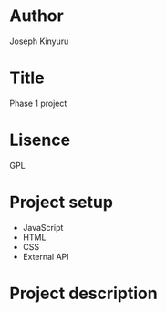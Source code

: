 # Author
Joseph Kinyuru

# Title
Phase 1 project

# Lisence
GPL

# Project setup
- JavaScript
- HTML
- CSS
- External API

# Project description

